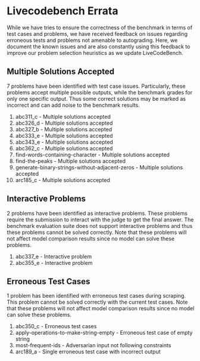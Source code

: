 # Livecodebench Errata
While we have tries to ensure the correctness of the benchmark in terms of test cases and problems, we have received feedback on issues regarding erroneous tests and problems not amenable to autograding. Here, we document the known issues and are also constantly using this feedback to improve our problem selection heuristics as we update LiveCodeBench.

## Multiple Solutions Accepted
7 problems have been identified with test case issues. Particularly, these problems accept multiple possible outputs, while the benchmark grades for only one specific output. Thus some correct solutions may be marked as incorrect and can add noise to the benchmark results.

1. abc311_c - Multiple solutions accepted
2. abc326_d - Multiple solutions accepted
3. abc327_b - Multiple solutions accepted
4. abc333_e - Multiple solutions accepted
5. abc343_e - Multiple solutions accepted
6. abc362_c - Multiple solutions accepted
7. find-words-containing-character - Multiple solutions accepted
8. find-the-peaks - Multiple solutions accepted
10. generate-binary-strings-without-adjacent-zeros - Multiple solutions accepted
11. arc185_c - Multiple solutions accepted


## Interactive Problems
2 problems have been identified as interactive problems. These problems require the submission to interact with the judge to get the final answer. The benchmark evaluation suite does not support interactive problems and thus these problems cannot be solved correctly. Note that these problems will not affect model comparison results since no model can solve these problems.

1. abc337_e - Interactive problem
2. abc355_e - Interactive problem

## Erroneous Test Cases
1 problem has been identified with erroneous test cases during scraping. This problem cannot be solved correctly with the current test cases. Note that these problems will not affect model comparison results since no model can solve these problems.

1. abc350_c - Erroneous test cases
2. apply-operations-to-make-string-empty - Erroneous test case of empty string
3. most-frequent-ids - Adversarian input not following constraints
4. arc189_a - Single erroneous test case with incorrect output